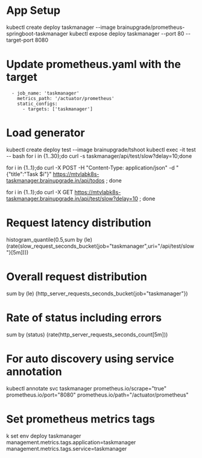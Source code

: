 # App Setup
  kubectl create deploy taskmanager --image brainupgrade/prometheus-springboot-taskmanager
  kubectl expose deploy taskmanager --port 80 --target-port 8080

# Update prometheus.yaml with the target
      - job_name: 'taskmanager'
        metrics_path: '/actuator/prometheus'
        static_configs:
          - targets: ['taskmanager']

# Load generator
  kubectl create deploy test --image brainupgrade/tshoot
  kubectl exec -it test -- bash
  for i in {1..30};do curl -s taskmanager/api/test/slow?delay=10;done

  for i in {1..1};do curl -X POST -H "Content-Type: application/json" -d "{\"title\":\"Task $i\"}" https://mtvlabk8s-taskmanager.brainupgrade.in/api/todos ; done

  for i in {1..1};do curl -X GET https://mtvlabk8s-taskmanager.brainupgrade.in/api/test/slow?delay=10 ; done

# Request latency distribution
histogram_quantile(0.5,sum by (le) (rate(slow_request_seconds_bucket{job="taskmanager",uri="/api/test/slow"}[5m])))

# Overall request distribution

sum by (le) (http_server_requests_seconds_bucket{job="taskmanager"})

# Rate of status including errors
sum by (status) (rate(http_server_requests_seconds_count[5m]))

# For auto discovery using service annotation
kubectl annotate svc taskmanager prometheus.io/scrape="true" prometheus.io/port="8080" prometheus.io/path="/actuator/prometheus"

# Set prometheus metrics tags
k set env deploy taskmanager management.metrics.tags.application=taskmanager management.metrics.tags.service=taskmanager